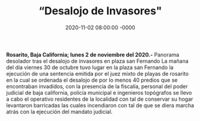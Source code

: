 ﻿---
layout: blog
title:  “Desalojo de Invasores"
date:   2020-11-02 08:00:00 -0000  
categories: rosarito
permalink: /:categories/:title:output_ext
image: img/cnr/
autor: 
---


**Rosarito, Baja California;  lunes 2 de noviembre del 2020.-** Panorama desolador tras el desalojo de invasores en plaza san Fernando
La mañana del día viernes 30 de octubre tuvo lugar en la plaza san Fernando la ejecución de una sentencia emitida por el juez mixto de playas de rosarito en la cual se ordenada el desalojo de por lo menos 40 predios que se encontraban invadidos, con la presencia de la fiscalía, personal del poder judicial de baja california, policía municipal e ingenieros topógrafos se llevo a cabo el operativo residentes de la localidad con tal de conservar su hogar levantaron barricadas las cuales incendiaron con tal de que se diera marcha atrás con la ejecución del mandato judicial.